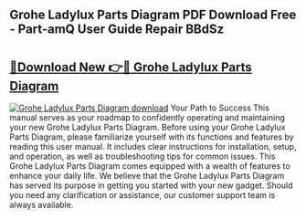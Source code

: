 ## Grohe Ladylux Parts Diagram PDF Download Free - Part-amQ User Guide Repair BBdSz

# <h2><a href="http://dfn9dti.blite.top/?on=Grohe+Ladylux+Parts+Diagram">🔗Download New 👉🔴 Grohe Ladylux Parts Diagram</a></h2>

[![Grohe Ladylux Parts Diagram download](https://i.imgur.com/lujVjoI.png)](http://dfn9dti.blite.top/?on=Grohe+Ladylux+Parts+Diagram)
Your Path to Success This manual serves as your roadmap to confidently operating and maintaining your new Grohe Ladylux Parts Diagram. Before using your Grohe Ladylux Parts Diagram, please familiarize yourself with its functions and features by reading this user manual. It includes clear instructions for installation, setup, and operation, as well as troubleshooting tips for common issues. This Grohe Ladylux Parts Diagram comes equipped with a wealth of features to enhance your daily life. We believe that the Grohe Ladylux Parts Diagram has served its purpose in getting you started with your new gadget. Should you need any clarification or assistance, our customer support team is always available.
